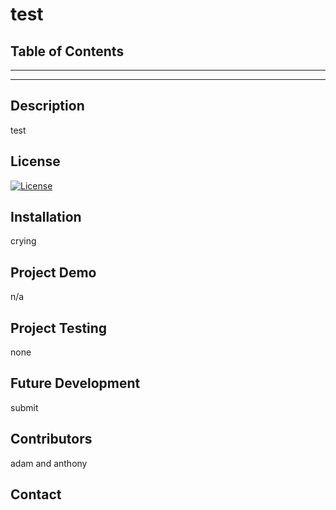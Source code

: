 # test

## Table of Contents
--------------------------------------

--------------------------------------

## Description
test

## License
[![License](https://img.shields.io/badge/License-Apache_2.0-blue.svg)](https://opensource.org/licenses/Apache-2.0)

## Installation
crying

## Project Demo
n/a

## Project Testing
none

## Future Development
submit

## Contributors
adam and anthony

## Contact


